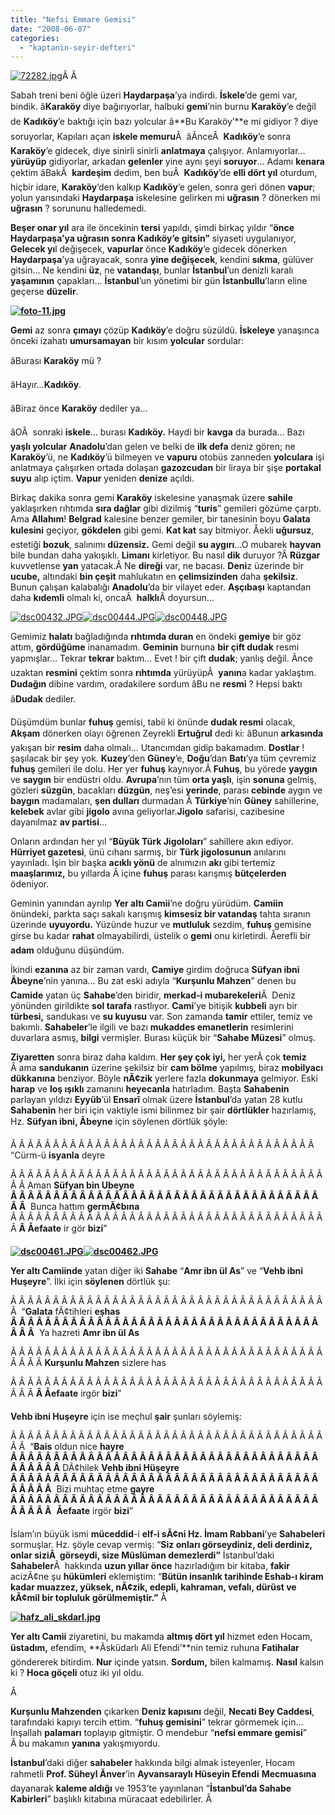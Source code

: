 ```yaml
---
title: "Nefsi Emmare Gemisi"
date: "2008-06-07"
categories: 
  - "kaptanin-seyir-defteri"
---
```


[](/uploads/2008/06/dsc00462.jpg "dsc00462.JPG")[](/uploads/2008/06/hafz_ali_skdarl.jpg "hafz_ali_skdarl.jpg")[](/uploads/2008/06/dsc00448.jpg "dsc00448.JPG")[![72282.jpg](/uploads/2008/06/72282.jpg)](/uploads/2008/06/72282.jpg "72282.jpg")Â Â 

Sabah treni beni öğle üzeri **Haydarpaşa**’ya indirdi. **İskele**’de gemi var, bindik. â**Karaköy** diye bağırıyorlar, halbuki **gemi**’nin burnu **Karaköy**’e değil de **Kadıköy**’e baktığı için bazı yolcular â**Bu Karaköy’**e mi gidiyor ? diye soruyorlar, Kapıları açan **iskele memuru**Â  âÃnceÂ  **Kadıköy**’e sonra **Karaköy**’e gidecek, diye sinirli sinirli **anlatmaya** çalışıyor. Anlamıyorlar… **yürüyüp** gidiyorlar, arkadan **gelenler** yine aynı şeyi **soruyor**… Adamı **kenara** çektim âBakÂ  **kardeşim** dedim, ben buÂ  **Kadıköy**’de **elli dört yıl** oturdum, hiçbir idare, **Karaköy**’den kalkıp **Kadıköy**’e gelen, sonra geri dönen **vapur**; yolun yarısındaki **Haydarpaşa** iskelesine gelirken mi **uğrasın** ? dönerken mi **uğrasın** ? sorununu halledemedi.

**Beşer onar yıl** ara ile öncekinin **tersi** yapıldı, şimdi birkaç yıldır “**önce Haydarpaşa’ya uğrasın sonra Kadıköy’e gitsin”** siyaseti uygulanıyor, **Gelecek yı**l değişecek, **vapurlar** önce **Kadıköy**’e gidecek dönerken **Haydarpaşa**’ya uğrayacak, sonra **yine değişecek**, kendini **sıkma**, gülüver gitsin… Ne kendini **üz**, ne **vatandaşı**, bunlar **İstanbul**’un denizli karalı **yaşamının** çapakları… **İstanbul**’un yönetimi bir gün **İstanbullu**’ların eline geçerse **düzelir**.

**[](/uploads/2008/06/f_vapurlarmm_6961e34.jpg "f_vapurlarmm_6961e34.jpg")[![foto-11.jpg](/uploads/2008/06/foto-11.jpg)](/uploads/2008/06/foto-11.jpg "foto-11.jpg")**

**Gemi** az sonra **çımayı** çözüp **Kadıköy**’e doğru süzüldü. **İskeleye** yanaşınca önceki izahatı **umursamayan** bir kısım **yolcular** sordular:

âBurası **Karaköy** mü ?

âHayır…**Kadıköy**.

âBiraz önce **Karaköy** dediler ya…

âOÂ  sonraki **iskele**… burası **Kadıköy.** Haydi bir **kavga** da burada… Bazı **yaşlı yolcular** **Anadolu**’dan gelen ve belki de **ilk defa** deniz gören; ne **Karaköy**’ü, ne **Kadıköy**’ü bilmeyen ve **vapuru** otobüs zanneden **yolculara** işi anlatmaya çalışırken ortada dolaşan **gazozcudan** bir liraya bir şişe **portakal suyu** alıp içtim. **Vapur** yeniden **denize** açıldı.

Birkaç dakika sonra gemi **Karaköy** iskelesine yanaşmak üzere **sahile** yaklaşırken rıhtımda **sıra dağlar** gibi dizilmiş “**turis**” gemileri gözüme çarptı. Ama **Allahım**! **Belgrad** kalesine benzer gemiler, bir tanesinin boyu **Galata kulesini** geçiyor, **gökdelen** gibi gemi. **Kat kat** say bitmiyor. Åekli **uğursuz**, estetiği **bozuk**, salınımı **düzensiz.** Gemi değil **su aygırı**…O mubarek **hayvan** bile bundan daha yakışıklı. **Limanı** kirletiyor. Bu nasıl **dik** duruyor ?Â **Rüzgar** kuvvetlense **yan** yatacak.Â Ne **direği** var, ne bacası. **Deni**z üzerinde bir **ucube,** altındaki **bin çeşit** mahlukatın en **çelimsizinden** daha **şekilsiz**. Bunun çalışan kalabalığı **Anadolu**’da bir vilayet eder. **Aşçıbaşı** kaptandan daha **kıdemli** olmalı ki, oncaÂ  **halklı**Â doyursun…

[![dsc00432.JPG](/uploads/2008/06/dsc00432.thumbnail.JPG)](/uploads/2008/06/dsc00432.jpg "dsc00432.JPG")[![dsc00444.JPG](/uploads/2008/06/dsc00444.thumbnail.JPG)](/uploads/2008/06/dsc00444.jpg "dsc00444.JPG")[](/uploads/2008/06/dsc00447.jpg "dsc00447.JPG")[![dsc00448.JPG](/uploads/2008/06/dsc00448.thumbnail.JPG)](/uploads/2008/06/dsc00448.jpg "dsc00448.JPG")

Gemimiz **halatı** bağladığında **rıhtımda duran** en öndeki **gemiye** bir göz attım, **gördüğüme** inanamadım. **Geminin** burnuna **bir çift dudak** resmi yapmışlar… Tekrar **tekrar** baktım… Evet ! bir çift **dudak**; yanlış değil. Ãnce uzaktan **resmini** çektim sonra **rıhtımda** yürüyüpÂ  **yanın**a kadar yaklaştım. **Dudağın** dibine vardım, oradakilere sordum âBu ne **resmi** ? Hepsi baktı â**Dudak** dediler.

Düşümdüm bunlar **fuhuş** gemisi, tabii ki önünde **dudak resmi** olacak, **Akşam** dönerken olayı öğrenen Zeyrekli **Ertuğrul** dedi ki: âBunun **arkasında** yakışan bir **resim** daha olmalı… Utancımdan gidip bakamadım. **Dostlar** ! şaşılacak bir şey yok. **Kuzey**’den **Güney**’e, **Doğu**’dan **Batı**’ya tüm çevremiz **fuhuş** gemileri ile dolu. Her yer **fuhuş** kaynıyor.Â **Fuhuş**, bu yörede **yaygın** ve **saygın** bir endüstri oldu. **Avrupa**’nın tüm **orta yaşlı**, işin **sonuna** gelmiş, gözleri **süzgün**, bacakları **düzgün**, neş’esi **yerinde**, parası **cebinde** aygın ve **baygın** madamaları, **şen dulları** durmadan Â **Türkiye**’nin **Güney** sahillerine, **kelebek** avlar gibi **jigolo** avına geliyorlar.**Jigolo** safarisi, cazibesine dayanılmaz **av partisi**…

Onların ardından her yıl “**Büyük Türk Jigoloları**” sahillere akın ediyor. **Hürriyet gazetesi**, ünü cıhanı sarmış, bir **Türk jigolosunun** anılarını yayınladı. İşin bir başka **acıklı yönü** de alnımızın **akı** gibi tertemiz **maaşlarımız,** bu yıllarda Â içine **fuhuş** parası karışmış **bütçelerden** ödeniyor.

Geminin yanından ayrılıp **Yer altı Camii**’ne doğru yürüdüm. **Camiin** önündeki, parkta saçı sakalı karışmış **kimsesiz bir vatandaş** tahta sıranın üzerinde **uyuyordu.** Yüzünde huzur ve **mutluluk** sezdim, **fuhuş** gemisine girse bu kadar **rahat** olmayabilirdi, üstelik o **gemi** onu kirletirdi. Åerefli bir **adam** olduğunu düşündüm.

İkindi **ezanına** az bir zaman vardı, **Camiye** girdim doğruca **Süfyan ibni Ãbeyne**’nin yanına… Bu zat eski adıyla “**Kurşunlu Mahzen**” denen bu **Camide** yatan üç **Sahabe**’den biridir, **merkad-i mubarekeleri**Â  Deniz yönünden girildikte **sol tarafa** rastlıyor. **Cami**’ye bitişik **kubbeli** ayrı bir **türbesi,** sandukası ve **su kuyusu** var. Son zamanda **tamir** ettiler, temiz ve bakımlı. **Sahabeler**’le ilgili ve bazı **mukaddes emanetlerin** resimlerini duvarlara asmış, **bilgi** vermişler. Burası küçük bir “**Sahabe Müzesi**” olmuş.

**Ziyaretten** sonra biraz daha kaldım. **Her şey çok iyi,** her yerÂ çok **temiz** Â ama **sandukanın** üzerine şekilsiz bir **cam bölme** yapılmış, biraz **mobilyacı** **dükkanına** benziyor. Böyle **nÃ¢zik** yerlere fazla **dokunmaya** gelmiyor. Eski **harap** ve **loş ışıklı** zamanını **heyecanla** hatırladım. Başta **Sahabenin** parlayan yıldızı **Eyyüb**’ül **Ensarî** olmak üzere **İstanbul**’da yatan 28 kutlu **Sahabenin** her biri için vaktiyle ismi bilinmez bir şair **dörtlükler** hazırlamış, Hz. **Süfyan ibni, Ãbeyne** için söylenen dörtlük şöyle:

Â Â Â Â Â Â Â Â Â Â Â Â Â Â Â Â Â Â Â Â Â Â Â Â Â Â Â Â Â Â Â Â Â Â Â Â  “Cürm-ü **isyanla** deyre

Â Â Â Â Â Â Â Â Â Â Â Â Â Â Â Â Â Â Â Â Â Â Â Â Â Â Â Â Â Â Â Â Â Â Â Â Â Â Â Aman **Süfyan bin Ubeyne Â Â Â Â Â Â Â Â Â Â Â Â Â Â Â Â Â Â Â Â Â Â Â Â Â Â Â Â Â Â Â Â Â Â Â Â Â Â**  Bunca hattım **germÃ¢bına** Â Â Â Â Â Â Â Â Â Â Â Â Â Â Â Â Â Â Â Â Â Â Â Â Â Â Â Â Â Â Â Â Â Â Â Â Â Â **Â Åefaate** ir gör **bizi**”

**[![dsc00461.JPG](/uploads/2008/06/dsc00461.thumbnail.JPG)](/uploads/2008/06/dsc00461.jpg "dsc00461.JPG")[![dsc00462.JPG](/uploads/2008/06/dsc00462.thumbnail.JPG)](/uploads/2008/06/dsc00462.jpg "dsc00462.JPG")**

**Yer altı Camiinde** yatan diğer iki **Sahabe** “**Amr ibn ül As**” ve “**Vehb ibni Huşeyre**”. İlki için **söylenen** dörtlük şu:

Â Â Â Â Â Â Â Â Â Â Â Â Â Â Â Â Â Â Â Â Â Â Â Â Â Â Â Â Â Â Â Â Â Â Â Â Â Â  “**Galata** fÃ¢tihleri **eşhas Â Â Â Â Â Â Â Â Â Â Â Â Â Â Â Â Â Â Â Â Â Â Â Â Â Â Â Â Â Â Â Â Â Â Â Â Â Â Â**  Ya hazreti **Amr ibn ül As**

Â Â Â Â Â Â Â Â Â Â Â Â Â Â Â Â Â Â Â Â Â Â Â Â Â Â Â Â Â Â Â Â Â Â Â Â Â Â Â Â Â **Kurşunlu Mahzen** sizlere has

Â Â Â Â Â Â Â Â Â Â Â Â Â Â Â Â Â Â Â Â Â Â Â Â Â Â Â Â Â Â Â Â Â Â Â Â Â Â Â Â **Â Åefaate** irgör **bizi**”

**Vehb ibni Huşeyre** için ise meçhul **şair** şunları söylemiş:

Â Â Â Â Â Â Â Â Â Â Â Â Â Â Â Â Â Â Â Â Â Â Â Â Â Â Â Â Â Â Â Â Â Â Â Â Â Â Â  “**Bais** oldun nice **hayre Â Â Â Â Â Â Â Â Â Â Â Â Â Â Â Â Â Â Â Â Â Â Â Â Â Â Â Â Â Â Â Â Â Â Â Â Â Â Â Â Â Â** DÃ¢hilek **Vehb ibni Hüşeyre Â Â Â Â Â Â Â Â Â Â Â Â Â Â Â Â Â Â Â Â Â Â Â Â Â Â Â Â Â Â Â Â Â Â Â Â Â Â Â Â Â**  Bizi muhtaç etme **gayre Â Â Â Â Â Â Â Â Â Â Â Â Â Â Â Â Â Â Â Â Â Â Â Â Â Â Â Â Â Â Â Â Â Â Â Â Â Â Â Â Â**  **Åefaate** irgör **bizi**”

İslam’ın büyük ismi **müceddid**\-i **elf-i sÃ¢ni Hz. İmam Rabbani**’ye **Sahabeleri** sormuşlar. Hz. şöyle cevap vermiş: “**Siz onları görseydiniz, deli derdiniz, onlar siziÂ  görseydi, size Müslüman demezlerdi”** İstanbul’daki **Sahabeler**Â  hakkında **uzun yıllar önce** hazırladığım bir kitaba, **fakir** acizÃ¢ne şu **hükümleri** eklemiştim: “**Bütün insanlık tarihinde Eshab-ı kiram kadar muazzez, yüksek, nÃ¢zik, edepli, kahraman, vefalı, dürüst ve kÃ¢mil bir topluluk görülmemiştir.”** Â 

**[![hafz_ali_skdarl.jpg](/uploads/2008/06/hafz_ali_skdarl.jpg)](/uploads/2008/06/hafz_ali_skdarl.jpg "hafz_ali_skdarl.jpg")**

**Yer altı Camii** ziyaretini, bu makamda **altmış dört yıl** hizmet eden Hocam, **üstadım,** efendim, **Ãsküdarlı Ali Efendi’**nin temiz ruhuna **Fatihalar** göndererek bitirdim. **Nur** içinde yatsın. **Sordum,** bilen kalmamış. **Nasıl** kalsın ki ? **Hoca göçeli** otuz iki yıl oldu.

Â 

**Kurşunlu Mahzenden** çıkarken **Deniz kapısını** değil, **Necati Bey Caddesi**, tarafındaki kapıyı tercih ettim. “**fuhuş gemisini**” tekrar görmemek için… İnşallah **palamarı** toplayıp gitmiştir. O mendebur “**nefsi emmare gemisi**” Â bu makamın **yanına** yakışmıyordu.

**İstanbul**’daki diğer **sahabeler** hakkında bilgi almak isteyenler, Hocam rahmetli **Prof. Süheyl Ãnver**’in **Ayvansaraylı Hüseyin Efendi** **Mecmuasına** dayanarak **kaleme aldığı** ve 1953’te yayınlanan “**İstanbul’da Sahabe Kabirleri**” başlıklı kitabına müracaat edebilirler. Â
